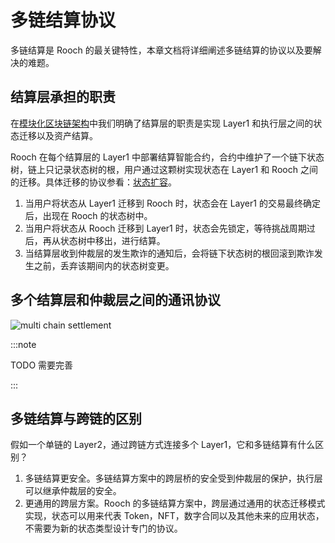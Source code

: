 # 多链结算协议

多链结算是 Rooch 的最关键特性，本章文档将详细阐述多链结算的协议以及要解决的难题。 

## 结算层承担的职责

在[模块化区块链架构](index.md)中我们明确了结算层的职责是实现 Layer1 和执行层之间的状态迁移以及资产结算。

Rooch 在每个结算层的 Layer1 中部署结算智能合约，合约中维护了一个链下状态树，链上只记录状态树的根，用户通过这颗树实现状态在 Layer1 和 Rooch 之间的迁移。具体迁移的协议参看：[状态扩容](../06-state-scaling.md)。

1. 当用户将状态从 Layer1 迁移到 Rooch 时，状态会在 Layer1 的交易最终确定后，出现在 Rooch 的状态树中。
2. 当用户将状态从 Rooch 迁移到 Layer1 时，状态会先锁定，等待挑战周期过后，再从状态树中移出，进行结算。
3. 当结算层收到仲裁层的发生欺诈的通知后，会将链下状态树的根回滚到欺诈发生之前，丢弃该期间内的状态树变更。


## 多个结算层和仲裁层之间的通讯协议

![multi chain settlement](/diagram/rooch-multi-chain-settlement.svg)

:::note

TODO 需要完善

:::

## 多链结算与跨链的区别

假如一个单链的 Layer2，通过跨链方式连接多个 Layer1，它和多链结算有什么区别？

1. 多链结算更安全。多链结算方案中的跨层桥的安全受到仲裁层的保护，执行层可以继承仲裁层的安全。
2. 更通用的跨层方案。Rooch 的多链结算方案中，跨层通过通用的状态迁移模式实现，状态可以用来代表 Token，NFT，数字合同以及其他未来的应用状态，不需要为新的状态类型设计专门的协议。